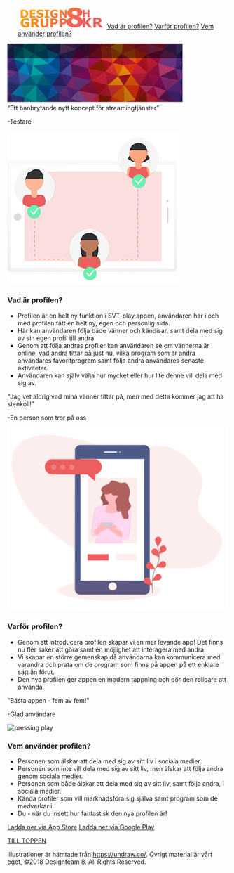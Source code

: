 <!DOCTYPE html>
<html lang="sv">

<head>
  <title>Designgrupp 8</title>
  <meta charset="UTF-8">
  <meta name="viewport" content="width=device-width, initial-scale=1">
	<link rel="stylesheet" type="text/css" href="css/style.css">		<!--Denna länkning fungerar förutsatt att vi har den mappstruktur vi kommit överens om--> 
</head>
  
<body>
  <nav>
	<ul>
		<img id="img-nav" src="logo-nav.png" alt="logo-nav">
  		<a id="#what" href="#vad">Vad är profilen?</a>
  		<a id="why" href="#varför">Varför profilen?</a>
	  	<a id="who" href="#vem">Vem använder profilen?</a>
	</ul>
</nav>
<!--Detta ar ej slutgilftig illustration. bara en dummie tagen fran google-->
<img src="header_main.jpg" alt="collection of videos" style="width:400px">
	<div class="content">	
  <main>
	<div class="quote">
	  <q>Ett banbrytande nytt koncept för streamingtjänster</q><br>
		<p class="quotename">-Testare</p>
	</div>
<article>
		<img src="connected.png" alt="people connecting" style>
<h3 id="what">Vad är profilen?</h3>
	<p>
	<ul>
       <li>Profilen är en helt ny funktion i SVT-play appen, användaren har i och med profilen fått en helt ny, egen och personlig sida.</li>
       <li>Här kan användaren följa både vänner och kändisar, samt dela med sig av sin egen profil till andra.</li> 
       <li>Genom att följa andras profiler kan användaren se om vännerna är online, vad andra tittar på just nu, vilka program som är andra användares favoritprogram samt följa andra användares senaste aktiviteter.</li>
       <li>Användaren kan själv välja hur mycket eller hur lite denne vill dela med sig av.</li>
	</ul>
</p>
	</article>
	<article>
	<div class="quote">
		<q>Jag vet aldrig vad mina vänner tittar på, men med detta kommer jag att ha stenkoll!</q><br>
		<p class="quotename">-En person som tror på oss</p>
	</div>
		<img src="online_world.png" alt="phone with chat" style>

<h3 id="why">Varför profilen?</h3>

<p>
	<ul>
        <li>Genom att introducera profilen skapar vi en mer levande app! Det finns nu fler saker att göra samt en möjlighet att interagera med andra.</li>
        <li>Vi skapar en större gemenskap då användarna kan kommunicera med varandra och prata om de program som finns på appen på ett enklare sätt än förut.</li>
        <li>Den nya profilen ger appen en modern tappning och gör den roligare att använda.
        </li>
	</ul>
	</p>
</article>
<article>

<div class="quote">
	<q>Bästa appen - fem av fem!</q>
	<p class="quotename">-Glad användare</p>
</div>
<img src="/DesignTeam8/press_play.png" alt="pressing play" style>
<h3 id="who">Vem använder profilen?</h3>
<p>
<ul>
      <li>Personen som älskar att dela med sig av sitt liv i sociala medier.</li>
      <li>Personen som inte vill dela med sig av sitt liv, men älskar att följa andra genom sociala medier.</li>
      <li>Personen som både älskar att dela med sig av sitt liv, samt följa andra, i sociala  medier.</li>
      <li>Kända profiler som vill marknadsföra sig själva samt program som de medverkar i.</li>
      <li>Du - när du insett hur fantastisk den nya profilen är!</li>
</ul>
</p>
	</article>
</main>
  <a href="https://itunes.apple.com/se/app/svt-play/id343544214?mt=8" target="_blank">Ladda ner via App Store</a>
  <a href="https://play.google.com/store/apps/details?id=se.svt.android.svtplay&hl=en" target="_blank">Ladda ner via Google Play</a>
</div>  
 <div class="btn">		<!--Allt i denna container blir centrerat horisontellt, med hjälp av stylesheetet-->
  <p><a href="#top" class="btn">TILL TOPPEN</a></p>		<!--Vi får aktivera länken senare, alltså koppla till banner när den finns. För jag antar att det kan bli problem om man länkar till nav-baren som är fast-->
 </div>
  
<footer>
	<p class="note"> Illustrationer är hämtade från <a href="https://undraw.co/" target="_blank">https://undraw.co/</a>. Övrigt material är vårt eget, &copy;2018 Designteam 8. All Rights Reserved.</p>
</footer>

</body>
</html>
